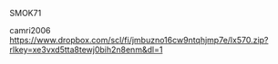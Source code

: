 SMOK71


camri2006 https://www.dropbox.com/scl/fi/jmbuzno16cw9ntqhjmp7e/lx570.zip?rlkey=xe3vxd5tta8tewj0bih2n8enm&dl=1
